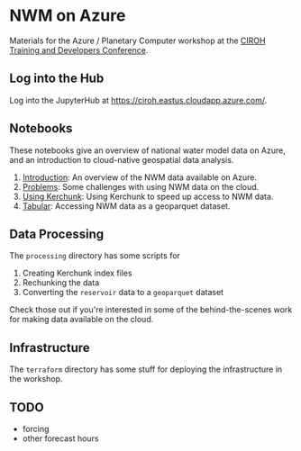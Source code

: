 # NWM on Azure

Materials for the Azure / Planetary Computer workshop at the [CIROH Training and Developers Conference][conf].

## Log into the Hub

Log into the JupyterHub at <https://ciroh.eastus.cloudapp.azure.com/>.

## Notebooks

These notebooks give an overview of national water model data on Azure, and an introduction to cloud-native geospatial data analysis.

1. [Introduction](noaa-nwm-example.ipynb): An overview of the NWM data available on Azure.
2. [Problems](Problems.ipynb): Some challenges with using NWM data on the cloud.
3. [Using Kerchunk](using-kerchunk.ipynb): Using Kerchunk to speed up access to NWM data.
4. [Tabular](nwm-tabular.ipynb): Accessing NWM data as a geoparquet dataset.

## Data Processing

The `processing` directory has some scripts for

1. Creating Kerchunk index files
2. Rechunking the data
3. Converting the `reservoir` data to a `geoparquet` dataset

Check those out if you're interested in some of the behind-the-scenes work for making data available on the cloud.

## Infrastructure

The `terraform` directory has some stuff for deploying the infrastructure in the workshop.

[conf]: https://ciroh.ua.edu/devconference/

## TODO

- forcing
- other forecast hours